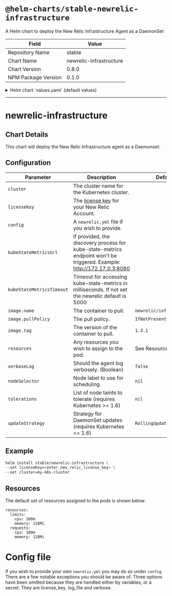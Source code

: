# `@helm-charts/stable-newrelic-infrastructure`

A Helm chart to deploy the New Relic Infrastructure Agent as a DaemonSet

| Field               | Value                   |
| ------------------- | ----------------------- |
| Repository Name     | stable                  |
| Chart Name          | newrelic-infrastructure |
| Chart Version       | 0.8.0                   |
| NPM Package Version | 0.1.0                   |

<details>

<summary>Helm chart `values.yaml` (default values)</summary>

```yaml
# IMPORTANT: Specify your New Relic API key here.
# licenseKey:

# IMPORTANT: The Kubernetes cluster name
# https://docs.newrelic.com/docs/kubernetes-monitoring-integration
# cluster: ""

# kubeStateMetricsUrl - if provided, the discovery process for kube-state-metrics endpoint won't be triggered
# Only HTTP is accepted. This is an example value: http://172.17.0.3:8080
# kubeStateMetricsUrl:

verboseLog: false

# This can be set, the default is shown below
# logFile: /var/log/nr-infra.log

image:
  repository: newrelic/infrastructure-k8s
  tag: 1.3.1
  pullPolicy: IfNotPresent

resources:
  limits:
    cpu: 100m
    memory: 128Mi
  requests:
    cpu: 100m
    memory: 128Mi

rbac:
  # Specifies whether RBAC resources should be created
  create: true

serviceAccount:
  # Specifies whether a ServiceAccount should be created
  create: true
  # The name of the ServiceAccount to use.
  # If not set and create is true, a name is generated using the fullname template
  name:

# If you wish to provide additional labels to apply to the pod(s), specify
# them here
# podLabels:

# If you wish to provide your own newrelic.yml file include it under config:
# the sample config file is included here as an example. Three options have
# been omitted because they are handled either by variables, or a secret. They
# are license_key, log_file and verbose.
# config:
#
# New Relic Infrastructure configuration file
#
# Lines that begin with # are comment lines and are ignored by the
# Infrastructure agent. If options have command line equivalents, New Relic
# will use the command line option to override any value set in this file.
#

#
# Option : display_name
# Value  : Hostname to replace the automatically generated hostname for
#          reporting.
# Default: Automatically generated hostname
#
# display_name: new_name

#
# Option : proxy
# Value  : Useful if your firewall rules require the agent to use a
#          proxy URL (HTTP or HTTPS) to communicate with New Relic.
# Default: none
#
# proxy: https://user:password@hostname:port

#
# Option : Optional custom attributes
# Use optional key-value pairs to build filter sets, group your results,ª
# annotate your Insights data, etc.
#
# custom_attributes:
#  environment: production
#  service: login service
#  team: alpha-team
#

# Node labels for pod assignment
# Ref: https://kubernetes.io/docs/user-guide/node-selection/
nodeSelector: {}

tolerations: []

updateStrategy: RollingUpdate

# Custom attributes to be passed to the New Relic agent
customAttribues: '''{"clusterName":"$(CLUSTER_NAME)"}'''
```

</details>

---

# newrelic-infrastructure

## Chart Details

This chart will deploy the New Relic Infrastructure agent as a Daemonset.

## Configuration

| Parameter                 | Description                                                                                                                        | Default                   |
| ------------------------- | ---------------------------------------------------------------------------------------------------------------------------------- | ------------------------- |
| `cluster`                 | The cluster name for the Kubernetes cluster.                                                                                       |                           |
| `licenseKey`              | The [license key](https://docs.newrelic.com/docs/accounts/install-new-relic/account-setup/license-key) for your New Relic Account. |                           |
| `config`                  | A `newrelic.yml` file if you wish to provide.                                                                                      |                           |
| `kubeStateMetricsUrl`     | If provided, the discovery process for kube-state-metrics endpoint won't be triggered. Example: http://172.17.0.3:8080             |
| `kubeStateMetricsTimeout` | Timeout for accessing kube-state-metrics in milliseconds. If not set the newrelic default is 5000                                  |                           |
| `image.name`              | The container to pull.                                                                                                             | `newrelic/infrastructure` |
| `image.pullPolicy`        | The pull policy.                                                                                                                   | `IfNotPresent`            |
| `image.tag`               | The version of the container to pull.                                                                                              | `1.3.1`                   |
| `resources`               | Any resources you wish to assign to the pod.                                                                                       | See Resources below       |
| `verboseLog`              | Should the agent log verbosely. (Boolean)                                                                                          | `false`                   |
| `nodeSelector`            | Node label to use for scheduling                                                                                                   | `nil`                     |
| `tolerations`             | List of node taints to tolerate (requires Kubernetes >= 1.6)                                                                       | `nil`                     |
| `updateStrategy`          | Strategy for DaemonSet updates (requires Kubernetes >= 1.6)                                                                        | `RollingUpdate`           |

## Example

```sh
helm install stable/newrelic-infrastructure \
--set licenseKey=<enter_new_relic_license_key> \
--set cluster=my-k8s-cluster
```

## Resources

The default set of resources assigned to the pods is shown below:

    resources:
      limits:
        cpu: 100m
        memory: 128Mi
      requests:
        cpu: 100m
        memory: 128Mi

# Config file

If you wish to provide your own `newrelic.yml` you may do so under `config`. There are a few notable exceptions you should be aware of. Three options have been omitted because they are handled either by variables, or a secret. They are license_key, log_file and verbose.

